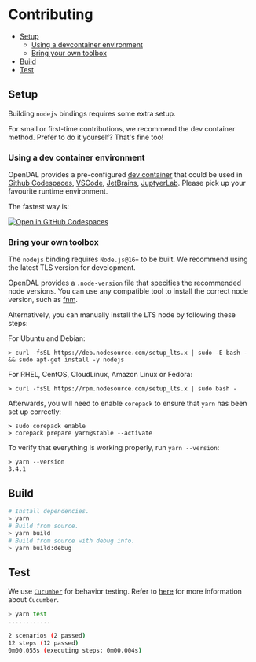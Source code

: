 # Contributing

- [Setup](#setup)
  - [Using a devcontainer environment](#using-a-devcontainer-environment)
  - [Bring your own toolbox](#bring-your-own-toolbox)
- [Build](#build)
- [Test](#test)

## Setup

Building `nodejs` bindings requires some extra setup.

For small or first-time contributions, we recommend the dev container method. Prefer to do it yourself? That's fine too!

### Using a dev container environment

OpenDAL provides a pre-configured [dev container](https://containers.dev/) that could be used in [Github Codespaces](https://github.com/features/codespaces), [VSCode](https://code.visualstudio.com/), [JetBrains](https://www.jetbrains.com/remote-development/gateway/), [JuptyerLab](https://jupyterlab.readthedocs.io/en/stable/). Please pick up your favourite runtime environment.

The fastest way is:

[![Open in GitHub Codespaces](https://github.com/codespaces/badge.svg)](https://codespaces.new/apache/incubator-opendal?quickstart=1&machine=standardLinux32gb)

### Bring your own toolbox

The `nodejs` binding requires `Node.js@16+` to be built. We recommend using the latest TLS version for development.

OpenDAL provides a `.node-version` file that specifies the recommended node versions. You can use any compatible tool to install the correct node version, such as [fnm](https://github.com/Schniz/fnm).

Alternatively, you can manually install the LTS node by following these steps:

For Ubuntu and Debian:

```shell
> curl -fsSL https://deb.nodesource.com/setup_lts.x | sudo -E bash - && sudo apt-get install -y nodejs
```

For RHEL, CentOS, CloudLinux, Amazon Linux or Fedora:

```shell
> curl -fsSL https://rpm.nodesource.com/setup_lts.x | sudo bash -
```

Afterwards, you will need to enable `corepack` to ensure that `yarn` has been set up correctly:

```shell
> sudo corepack enable
> corepack prepare yarn@stable --activate
```

To verify that everything is working properly, run `yarn --version`:

```shell
> yarn --version
3.4.1
```

## Build

```bash
# Install dependencies.
> yarn
# Build from source.
> yarn build
# Build from source with debug info.
> yarn build:debug
```

## Test

We use [`Cucumber`](https://cucumber.io/) for behavior testing. Refer to [here](https://cucumber.io/docs/guides/overview/) for more information about `Cucumber`.

```bash
> yarn test
............

2 scenarios (2 passed)
12 steps (12 passed)
0m00.055s (executing steps: 0m00.004s)
```
